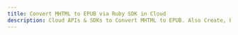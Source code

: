 ---title: Convert MHTML to EPUB via Ruby SDK in Clouddescription: Cloud APIs & SDKs to Convert MHTML to EPUB. Also Create, Edit & Render Microsoft Word & OpenOffice documents in the Cloud.---
